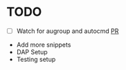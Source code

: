 # TODO 

 - [ ] Watch for augroup and autocmd [PR](https://github.com/neovim/neovim/pull/12378)
 - Add more snippets
 - DAP Setup
 - Testing setup

